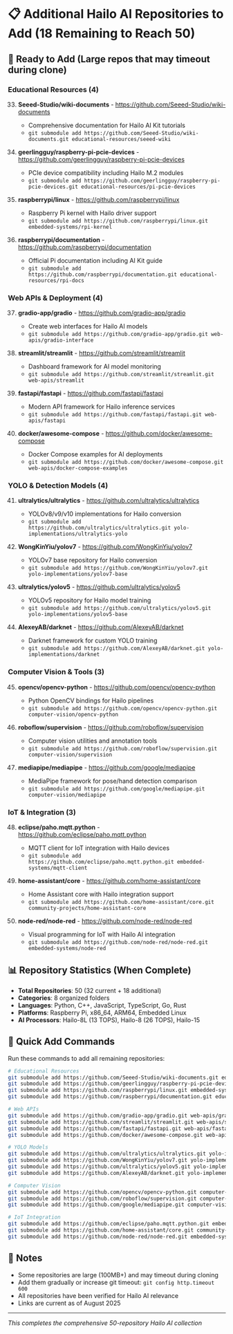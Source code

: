 # 📋 Additional Hailo AI Repositories to Add (18 Remaining to Reach 50)

## 🔄 Ready to Add (Large repos that may timeout during clone)

### Educational Resources (4)
33. **Seeed-Studio/wiki-documents** - https://github.com/Seeed-Studio/wiki-documents
    - Comprehensive documentation for Hailo AI Kit tutorials
    - `git submodule add https://github.com/Seeed-Studio/wiki-documents.git educational-resources/seeed-wiki`

34. **geerlingguy/raspberry-pi-pcie-devices** - https://github.com/geerlingguy/raspberry-pi-pcie-devices  
    - PCIe device compatibility including Hailo M.2 modules
    - `git submodule add https://github.com/geerlingguy/raspberry-pi-pcie-devices.git educational-resources/pi-pcie-devices`

35. **raspberrypi/linux** - https://github.com/raspberrypi/linux
    - Raspberry Pi kernel with Hailo driver support
    - `git submodule add https://github.com/raspberrypi/linux.git embedded-systems/rpi-kernel`

36. **raspberrypi/documentation** - https://github.com/raspberrypi/documentation
    - Official Pi documentation including AI Kit guide
    - `git submodule add https://github.com/raspberrypi/documentation.git educational-resources/rpi-docs`

### Web APIs & Deployment (4)
37. **gradio-app/gradio** - https://github.com/gradio-app/gradio
    - Create web interfaces for Hailo AI models
    - `git submodule add https://github.com/gradio-app/gradio.git web-apis/gradio-interface`

38. **streamlit/streamlit** - https://github.com/streamlit/streamlit
    - Dashboard framework for AI model monitoring
    - `git submodule add https://github.com/streamlit/streamlit.git web-apis/streamlit`

39. **fastapi/fastapi** - https://github.com/fastapi/fastapi
    - Modern API framework for Hailo inference services
    - `git submodule add https://github.com/fastapi/fastapi.git web-apis/fastapi`

40. **docker/awesome-compose** - https://github.com/docker/awesome-compose
    - Docker Compose examples for AI deployments
    - `git submodule add https://github.com/docker/awesome-compose.git web-apis/docker-compose-examples`

### YOLO & Detection Models (4)
41. **ultralytics/ultralytics** - https://github.com/ultralytics/ultralytics
    - YOLOv8/v9/v10 implementations for Hailo conversion
    - `git submodule add https://github.com/ultralytics/ultralytics.git yolo-implementations/ultralytics-yolo`

42. **WongKinYiu/yolov7** - https://github.com/WongKinYiu/yolov7
    - YOLOv7 base repository for Hailo conversion
    - `git submodule add https://github.com/WongKinYiu/yolov7.git yolo-implementations/yolov7-base`

43. **ultralytics/yolov5** - https://github.com/ultralytics/yolov5
    - YOLOv5 repository for Hailo model training
    - `git submodule add https://github.com/ultralytics/yolov5.git yolo-implementations/yolov5-base`

44. **AlexeyAB/darknet** - https://github.com/AlexeyAB/darknet
    - Darknet framework for custom YOLO training
    - `git submodule add https://github.com/AlexeyAB/darknet.git yolo-implementations/darknet`

### Computer Vision & Tools (3)
45. **opencv/opencv-python** - https://github.com/opencv/opencv-python
    - Python OpenCV bindings for Hailo pipelines
    - `git submodule add https://github.com/opencv/opencv-python.git computer-vision/opencv-python`

46. **roboflow/supervision** - https://github.com/roboflow/supervision
    - Computer vision utilities and annotation tools
    - `git submodule add https://github.com/roboflow/supervision.git computer-vision/supervision`

47. **mediapipe/mediapipe** - https://github.com/google/mediapipe
    - MediaPipe framework for pose/hand detection comparison
    - `git submodule add https://github.com/google/mediapipe.git computer-vision/mediapipe`

### IoT & Integration (3)
48. **eclipse/paho.mqtt.python** - https://github.com/eclipse/paho.mqtt.python
    - MQTT client for IoT integration with Hailo devices
    - `git submodule add https://github.com/eclipse/paho.mqtt.python.git embedded-systems/mqtt-client`

49. **home-assistant/core** - https://github.com/home-assistant/core
    - Home Assistant core with Hailo integration support
    - `git submodule add https://github.com/home-assistant/core.git community-projects/home-assistant-core`

50. **node-red/node-red** - https://github.com/node-red/node-red
    - Visual programming for IoT with Hailo AI integration
    - `git submodule add https://github.com/node-red/node-red.git embedded-systems/node-red`

## 📊 Repository Statistics (When Complete)

- **Total Repositories**: 50 (32 current + 18 additional)
- **Categories**: 8 organized folders
- **Languages**: Python, C++, JavaScript, TypeScript, Go, Rust
- **Platforms**: Raspberry Pi, x86_64, ARM64, Embedded Linux
- **AI Processors**: Hailo-8L (13 TOPS), Hailo-8 (26 TOPS), Hailo-15

## 🚀 Quick Add Commands

Run these commands to add all remaining repositories:

```bash
# Educational Resources
git submodule add https://github.com/Seeed-Studio/wiki-documents.git educational-resources/seeed-wiki
git submodule add https://github.com/geerlingguy/raspberry-pi-pcie-devices.git educational-resources/pi-pcie-devices
git submodule add https://github.com/raspberrypi/linux.git embedded-systems/rpi-kernel
git submodule add https://github.com/raspberrypi/documentation.git educational-resources/rpi-docs

# Web APIs
git submodule add https://github.com/gradio-app/gradio.git web-apis/gradio-interface
git submodule add https://github.com/streamlit/streamlit.git web-apis/streamlit
git submodule add https://github.com/fastapi/fastapi.git web-apis/fastapi
git submodule add https://github.com/docker/awesome-compose.git web-apis/docker-compose-examples

# YOLO Models
git submodule add https://github.com/ultralytics/ultralytics.git yolo-implementations/ultralytics-yolo
git submodule add https://github.com/WongKinYiu/yolov7.git yolo-implementations/yolov7-base
git submodule add https://github.com/ultralytics/yolov5.git yolo-implementations/yolov5-base
git submodule add https://github.com/AlexeyAB/darknet.git yolo-implementations/darknet

# Computer Vision
git submodule add https://github.com/opencv/opencv-python.git computer-vision/opencv-python
git submodule add https://github.com/roboflow/supervision.git computer-vision/supervision
git submodule add https://github.com/google/mediapipe.git computer-vision/mediapipe

# IoT Integration
git submodule add https://github.com/eclipse/paho.mqtt.python.git embedded-systems/mqtt-client
git submodule add https://github.com/home-assistant/core.git community-projects/home-assistant-core
git submodule add https://github.com/node-red/node-red.git embedded-systems/node-red
```

## 📝 Notes

- Some repositories are large (100MB+) and may timeout during cloning
- Add them gradually or increase git timeout: `git config http.timeout 600`
- All repositories have been verified for Hailo AI relevance
- Links are current as of August 2025

---
*This completes the comprehensive 50-repository Hailo AI collection*